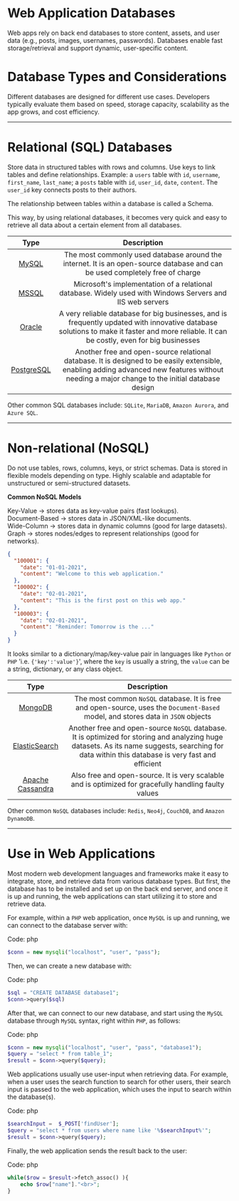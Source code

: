 # Web Application Databases

Web apps rely on back end databases to store content, assets, and user data (e.g., posts, images, usernames, passwords). Databases enable fast storage/retrieval and support dynamic, user-specific content.

# **Database Types and Considerations**  

Different databases are designed for different use cases. Developers typically evaluate them based on speed, storage capacity, scalability as the app grows, and cost efficiency.

---

# Relational (SQL) Databases

Store data in structured tables with rows and columns. Use keys to link tables and define relationships. Example: a `users` table with `id`, `username`, `first_name`, `last_name`; a `posts` table with `id`, `user_id`, `date`, `content`. The `user_id` key connects posts to their authors.

The relationship between tables within a database is called a Schema. 

This way, by using relational databases, it becomes very quick and easy to retrieve all data about a certain element from all databases.

|                            Type                             |                                                                                          Description                                                                                          |
| :---------------------------------------------------------: | :-------------------------------------------------------------------------------------------------------------------------------------------------------------------------------------------: |
|        [MySQL](https://en.wikipedia.org/wiki/MySQL)         |                                 The most commonly used database around the internet. It is an open-source database and can be used completely free of charge                                  |
| [MSSQL](https://en.wikipedia.org/wiki/Microsoft_SQL_Server) |                                           Microsoft's implementation of a relational database. Widely used with Windows Servers and IIS web servers                                           |
|   [Oracle](https://en.wikipedia.org/wiki/Oracle_Database)   |   A very reliable database for big businesses, and is frequently updated with innovative database solutions to make it faster and more reliable. It can be costly, even for big businesses    |
|   [PostgreSQL](https://en.wikipedia.org/wiki/PostgreSQL)    | Another free and open-source relational database. It is designed to be easily extensible, enabling adding advanced new features without needing a major change to the initial database design |
Other common SQL databases include: `SQLite`, `MariaDB`, `Amazon Aurora`, and `Azure SQL`.

---

# Non-relational (NoSQL)

Do not use tables, rows, columns, keys, or strict schemas. Data is stored in flexible models depending on type. Highly scalable and adaptable for unstructured or semi-structured datasets.

**Common NoSQL Models**

Key-Value → stores data as key-value pairs (fast lookups).  
Document-Based → stores data in JSON/XML-like documents.  
Wide-Column → stores data in dynamic columns (good for large datasets).  
Graph → stores nodes/edges to represent relationships (good for networks).

```json
{
  "100001": {
    "date": "01-01-2021",
    "content": "Welcome to this web application."
  },
  "100002": {
    "date": "02-01-2021",
    "content": "This is the first post on this web app."
  },
  "100003": {
    "date": "02-01-2021",
    "content": "Reminder: Tomorrow is the ..."
  }
}
```

It looks similar to a dictionary/map/key-value pair in languages like `Python` or `PHP` 'i.e. `{'key':'value'}`', where the `key` is usually a string, the `value` can be a string, dictionary, or any class object.

|                                Type                                |                                                                                           Description                                                                                            |
| :----------------------------------------------------------------: | :----------------------------------------------------------------------------------------------------------------------------------------------------------------------------------------------: |
|          [MongoDB](https://en.wikipedia.org/wiki/MongoDB)          |                                 The most common `NoSQL` database. It is free and open-source, uses the `Document-Based` model, and stores data in `JSON` objects                                 |
|    [ElasticSearch](https://en.wikipedia.org/wiki/Elasticsearch)    | Another free and open-source `NoSQL` database. It is optimized for storing and analyzing huge datasets. As its name suggests, searching for data within this database is very fast and efficient |
| [Apache Cassandra](https://en.wikipedia.org/wiki/Apache_Cassandra) |                                              Also free and open-source. It is very scalable and is optimized for gracefully handling faulty values                                               |
Other common `NoSQL` databases include: `Redis`, `Neo4j`, `CouchDB`, and `Amazon DynamoDB`.

---

# Use in Web Applications

Most modern web development languages and frameworks make it easy to integrate, store, and retrieve data from various database types. But first, the database has to be installed and set up on the back end server, and once it is up and running, the web applications can start utilizing it to store and retrieve data.

For example, within a `PHP` web application, once `MySQL` is up and running, we can connect to the database server with:

Code: php

```php
$conn = new mysqli("localhost", "user", "pass");
```

Then, we can create a new database with:

Code: php

```php
$sql = "CREATE DATABASE database1";
$conn->query($sql)
```

After that, we can connect to our new database, and start using the `MySQL` database through `MySQL` syntax, right within `PHP`, as follows:

Code: php

```php
$conn = new mysqli("localhost", "user", "pass", "database1");
$query = "select * from table_1";
$result = $conn->query($query);
```

Web applications usually use user-input when retrieving data. For example, when a user uses the search function to search for other users, their search input is passed to the web application, which uses the input to search within the database(s).

Code: php

```php
$searchInput =  $_POST['findUser'];
$query = "select * from users where name like '%$searchInput%'";
$result = $conn->query($query);
```

Finally, the web application sends the result back to the user:

Code: php

```php
while($row = $result->fetch_assoc() ){
	echo $row["name"]."<br>";
}
```

